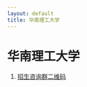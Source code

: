 ```yaml
---
layout: default
title: 华南理工大学
---
```


# 华南理工大学

1. <a href="../images/gaokao/华工/qrcode.png" target="_blank">招生咨询群二维码</a>